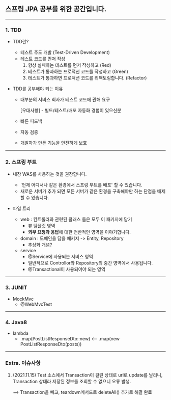 ## 스프링 JPA 공부를 위한 공간입니다.

---

### 1. TDD
- TDD란?
    - 테스트 주도 개발 (Test-Driven Development)
    - 테스트 코드를 먼저 작성
        1. 항상 실패하는 테스트를 먼저 작성하고 (Red)
        2. 테스트가 통과하는 프로덕션 코드를 작성하고 (Green)
        3. 테스트가 통과하면 프로덕션 코드를 리팩토링합니다. (Refactor)


- TDD를 공부해야 되는 이유
    - 대부분의 서비스 회사가 테스트 코드에 관해 요구

      [우대사항] - 빌드/테스트/배포 자동화 경험이 있으신분
    - 빠른 피드백
    - 자동 검증
    - 개발자가 만든 기능을 안전하게 보호
---
### 2. 스프링 부트

- 내장 WAS를 사용하는 것을 권장합니다.
    - '언제 어디서나 같은 환경에서 스프링 부트를 배포' 할 수 있습니다.
    - 새로운 서버가 추가 되면 모든 서버가 같은 환경을 구축해야만 하는 단점을 배제할 수 있습니다.


- 파일 트리
    - web : 컨트롤러와 관련된 클래스 들은 모두 이 패키지에 담기
      - 뷰 템플릿 영역
      - **외부 요청과 응답**에 대한 전반적인 영역을 이야기합니다.
    - domain : 도메인을 담을 패키지 -> Entity, Repository
      - 추상화 개념?
    - service
      - @Service에 사용되는 서비스 영역
      - 일반적으로 Controllor와 Repository의 중간 영역에서 사용됩니다.
      - @Transactional이 사용되어야 되는 영역

---
### 3. JUNIT

- MockMvc
    - @WebMvcTest


---
### 4. Java8

- lambda
  - .map(PostListResponseDto::new) <-- .map(new PostListResponseDto(posts))


---
### Extra. 이슈사항
1. (2021.11.15) Test 소스에서 Transaction이 걸린 상태로 url로 update를 날리니, Transaction 상태라 저장된 정보를 조회할 수 없으니 오류 발생.

   ==> Transaction을 빼고, teardown메서드로 deleteAll() 추가로 해결 완료